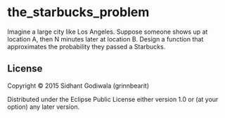 # the_starbucks_problem

Imagine a large city like Los Angeles.
Suppose someone shows up at location A, then N minutes later at location B.
Design a function that approximates the probability they passed a Starbucks.

## License

Copyright © 2015 Sidhant Godiwala (grinnbearit)

Distributed under the Eclipse Public License either version 1.0 or (at
your option) any later version.
